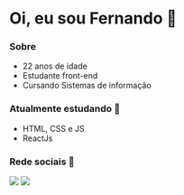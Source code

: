 # Oi, eu sou Fernando 🖖

### Sobre 
- 22 anos de idade
- Estudante front-end
- Cursando Sistemas de informação

### Atualmente estudando 👾
- HTML, CSS e JS
- ReactJs

### Rede sociais 🤝
[<img src="https://img.shields.io/badge/linkedin-%230077B5.svg?&style=for-the-badge&logo=linkedin&logoColor=white" />](https://www.linkedin.com/in/fernando-coelho-b75aa017b/)
[![](https://camo.githubusercontent.com/b3d4671768bd0f9b6c8f410a25a96e0c5a4d135208d8910461e986f97e7985ab/68747470733a2f2f696d672e736869656c64732e696f2f62616467652f496e7374616772616d2d4534343035463f7374796c653d666f722d7468652d6261646765266c6f676f3d696e7374616772616d266c6f676f436f6c6f723d7768697465)](https://www.instagram.com/xnando_mendesx/)

